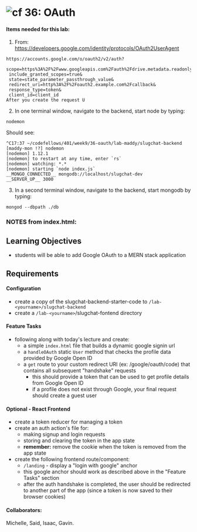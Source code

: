 ![cf](https://i.imgur.com/7v5ASc8.png) 36: OAuth
======

#### Items needed for this lab:

1. From: https://developers.google.com/identity/protocols/OAuth2UserAgent

```
https://accounts.google.com/o/oauth2/v2/auth?
 scope=https%3A%2F%2Fwww.googleapis.com%2Fauth%2Fdrive.metadata.readonly&
 include_granted_scopes=true&
 state=state_parameter_passthrough_value&
 redirect_uri=http%3A%2F%2Foauth2.example.com%2Fcallback&
 response_type=token&
 client_id=client_id
After you create the request U
```

2. In one terminal window, navigate to the backend, start node by typing:
```
nodemon
```
Should see:
```
^C17:37 ~/codefellows/401/week9/36-oauth/lab-maddy/slugchat-backend [maddy-mon !?] nodemon
[nodemon] 1.12.1
[nodemon] to restart at any time, enter `rs`
[nodemon] watching: *.*
[nodemon] starting `node index.js`
__MONGO_CONNECTED__ mongodb://localhost/slugchat-dev
__SERVER_UP__ 3000
```
3. In a second terminal window, navigate to the backend, start mongodb by typing:
```
mongod --dbpath ./db
```



### NOTES from index.html:

<!-- // Parameters to pass to OAuth 2.0 endpoint. I WANT TO KNOW IF THIS WOULD ALSO WORK
  var params = {'client_id': 'YOUR_CLIENT_ID',
                'redirect_uri': 'YOUR_REDIRECT_URI',
                'response_type': 'token',
                'scope': 'https://www.googleapis.com/auth/drive.metadata.readonly',
                'include_granted_scopes': 'true',
                'state': 'pass-through value'}); -->


  <!-- Working
  <a href="https://accounts.google.com/o/oauth2/v2/auth?scope=openid%20email&include_granted_scopes=true&state=security_token%3D138r5719ru3e1%26url%3Dhttps://oauth2-login-demo.example.com/myHome&response_type=code&redirect_uri=https://localhost:8080/oauth/google/code&client_id=437188554571-55s638acqaou66thdltb2ju9a0j40eu3.apps.googleusercontent.com">Click here</a> -->

<!-- working version again, but easier to read
https://accounts.google.com/o/oauth2/v2/auth?scope=openid%20email&
include_granted_scopes=true&
state=security_token%3D138r5719ru3e1%26url%3Dhttps://oauth2-login-demo.example.com/myHome&
response_type=code&
redirect_uri=https://localhost:8080/oauth/google/code&
client_id=437188554571-55s638acqaou66thdltb2ju9a0j40eu3.apps.googleusercontent.com -->


<!-- original with extra variables https://accounts.google.com/o/oauth2/v2/auth?scope=openid%20email&include_granted_scopes=true&state=security_token%3D138r5719ru3e1%26url%3Dhttps://oauth2-login-demo.example.com/myHome&response_type=token&redirect_uri=http://localhost:8080/oauth/google/code&login_hint=jsmith@example.com&openid.realm=example.com&hd=example.com&client_id=437188554571-55s638acqaou66thdltb2ju9a0j40eu3.apps.googleusercontent.com -->


## Learning Objectives
* students will be able to add Google OAuth to a MERN stack application

## Requirements

#### Configuration  
* create a copy of the slugchat-backend-starter-code to `/lab-<yourname>/slugchat-backend`
* create a `/lab-<yourname>`/slugchat-fontend directory

#### Feature Tasks
* following along with today's lecture and create:
  * a simple `index.html` file that builds a dynamic google signin url
  * a `handleOAuth` static `User` method that checks the profile data provided by Google Open ID
  * a `get` route to your custom redirect URI (ex: /google/oauth/code) that contains all subsequent "handshake" requests
    * this should provide a token that can be used to get profile details from Google Open ID
    * if a profile does not exist through Google, your final request should create a guest user

#### Optional - React Frontend
* create a token reducer for managing a token
* create an auth action's file for:
  * making signup and login requests
  * storing and clearing the token in the app state
  * **remember:** remove the cookie when the token is removed from the app state
* create the following frontend route/component:
  * `/landing` - display a "login with google" anchor
  * this google anchor should work as described above in the "Feature Tasks" section
  * after the auth handshake is completed, the user should be redirected to another part of the app (since a token is now saved to their browser cookies)

#### Collaborators:
Michelle, Said, Isaac, Gavin.
